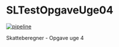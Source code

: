 # SLTestOpgaveUge04

[![pipeline](https://github.com/slk7c/SLTestOpgaveUge04/actions/workflows/main.yml/badge.svg)](https://github.com/slk7c/SLTestOpgaveUge04/actions/workflows/main.yml)

Skatteberegner - Opgave uge 4
